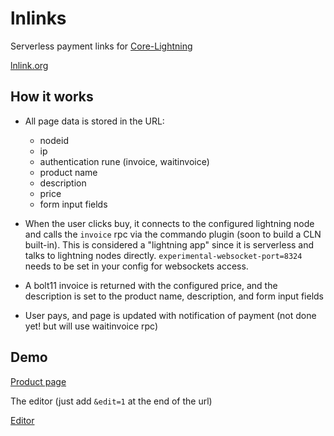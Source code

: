 
# lnlinks

Serverless payment links for [Core-Lightning](https://github.com/ElementsProject/lightning)

[lnlink.org](http://lnlink.org)

## How it works

* All page data is stored in the URL:

  - nodeid
  - ip
  - authentication rune (invoice, waitinvoice)
  - product name
  - description
  - price
  - form input fields

* When the user clicks buy, it connects to the configured lightning node and calls the `invoice` rpc via the commando plugin (soon to build a CLN built-in). This is considered a "lightning app" since it is serverless and talks to lightning nodes directly. `experimental-websocket-port=8324` needs to be set in your config for websockets access.

* A bolt11 invoice is returned with the configured price, and the description is set to the product name, description, and form input fields

* User pays, and page is updated with notification of payment (not done yet! but will use waitinvoice rpc)

## Demo

[Product page](http://lnlink.org/?d=ASED88EIzNU2uFJoQfClxYISu55lhKHrSTCA58HMNPgtrXECMjQuODQuMTUyLjE4Nzo4MzI0AAMy9mAbVmCjk_SvLXMw8DJp_7x0ymhmhgmlKR7ipmND7nk9MjcmbWV0aG9kPWludm9pY2UERGVhdGggU3RhcgAFAAAAZAZBbiBvYmplY3Qgb2YgdW5mYXRob21hYmxlIHBvd2VyAAcM)

The editor (just add `&edit=1` at the end of the url)

[Editor](http://lnlink.org/?d=ASED88EIzNU2uFJoQfClxYISu55lhKHrSTCA58HMNPgtrXECMjQuODQuMTUyLjE4Nzo4MzI0AAMy9mAbVmCjk_SvLXMw8DJp_7x0ymhmhgmlKR7ipmND7nk9MjcmbWV0aG9kPWludm9pY2UERGVhdGggU3RhcgAFAAAAZAZBbiBvYmplY3Qgb2YgdW5mYXRob21hYmxlIHBvd2VyAAcM&edit=1)

